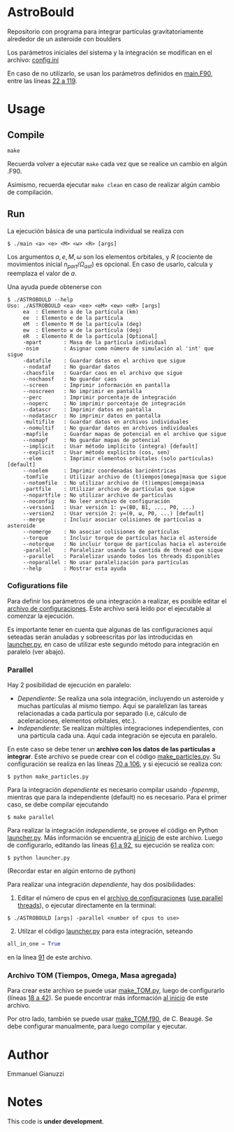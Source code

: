 # AstroBould
Repositorio con programa para integrar partículas gravitatoriamente alrededor de un asteroide con boulders

Los parámetros iniciales del sistema y la integración se modifican en el archivo: [config.ini](./config.ini)

En caso de no utilizarlo, se usan los parámetros definidos en [main.F90](./src/main.F90), entre las líneas [22 a 119](./src/main.F90#L22#L119).

# Usage

## Compile
``` console
make
```

Recuerda volver a ejecutar `make` cada vez que se realice un cambio en algún .F90.

Asimismo, recuerda ejecutar `make clean` en caso de realizar algún cambio de compilación.

## Run

La ejecución básica de una particula individual se realiza con

``` console
$ ./main <a> <e> <M> <w> <R> [args]
```

Los argumentos $a, e, M, \omega$ son los elementos orbitales, y $R$ (cociente de movimientos inicial $n_{part}/\Omega_{ast}$) es opcional.
En caso de usarlo, calcula y reemplaza el valor de $a$.

Una ayuda puede obtenerse con 

``` console
$ ./ASTROBOULD --help
Uso: ./ASTROBOULD <ea> <ee> <eM> <ew> <eR> [args]
     ea  : Elemento a de la partícula (km)
     ee  : Elemento e de la partícula
     eM  : Elemento M de la partícula (deg)
     ew  : Elemento w de la partícula (deg)
     eR  : Elemento R de la partícula [Optional]
     -mpart       : Masa de la partícula individual
     -nsim        : Asignar como número de simulación al 'int' que sigue
     -datafile    : Guardar datos en el archivo que sigue
     --nodataf    : No guardar datos
     -chaosfile   : Guardar caos en el archivo que sigue
     --nochaosf   : No guardar caos
     --screen     : Imprimir información en pantalla
     --noscreen   : No imprimir en pantalla
     --perc       : Imprimir porcentaje de integración
     --noperc     : No imprimir porcentaje de integración
     --datascr    : Imprimir datos en pantalla
     --nodatascr  : No imprimir datos en pantalla
     -multifile   : Guardar datos en archivos individuales
     --nomultif   : No guardar datos en archivos individuales
     -mapfile     : Guardar mapas de potencial en el archivo que sigue
     --nomapf     : No guardar mapas de potencial
     --implicit   : Usar método implícito (integra) [default]
     --explicit   : Usar método explícito (cos, sen)
     --elem       : Imprimir elementos orbitales (solo partículas) [default]
     --noelem     : Imprimir coordenadas baricéntricas
     -tomfile     : Utilizar archivo de (t)iempos|omega|masa que sigue
     --notomfile  : No utilizar archivo de (t)iempos|omega|masa
     -partfile    : Utilizar archivo de partículas que sigue
     --nopartfile : No utilizar archivo de partículas
     --noconfig   : No leer archivo de configuración
     --version1   : Usar versión 1: y=(B0, B1, ..., P0, ...)
     --version2   : Usar versión 2: y=(θ, ω, P0, ...) [default]
     --merge      : Incluir asociar colisiones de partículas a asteroide
     --nomerge    : No asociar colisiones de partículas
     --torque     : Incluir torque de partículas hacia el asteroide
     --notorque   : No incluir torque de partículas hacia el asteroide
     -parallel    : Paralelizar usando la cantida de thread que sique
     --parallel   : Paralelizar usando todos los threads disponibles
     --noparallel : No usar paralelización para partículas
     --help       : Mostrar esta ayuda

```

### Cofigurations file

Para definir los parámetros de una integración a realizar, es posible editar el [archivo de configuraciones](./config.ini). Este archivo será leído por el ejecutable al comenzar la ejecución.

Es importante tener en cuenta que algunas de las configuraciones aquí seteadas serán anuladas y sobreescritas por las introducidas en [launcher.py](./launcher.py), en caso de utilizar este segundo método para integración en paralelo (ver abajo).


### Parallel 

Hay 2 posibilidad de ejecución en paralelo:
     
- _Dependiente_: Se realiza una sola integración, incluyendo un asteroide y muchas partículas al mismo tiempo. Aquí se paralelizan las tareas relacionadas a cada partícula por separado (i.e, cálculo de aceleraciones, elementos orbitales, etc.).
- _Independiente_: Se realizan múltiples integraciones independientes, con una partícula cada una. Aquí cada integración se ejecuta en paralelo.

En este caso se debe tener un **archivo con los datos de las partículas a integrar**.
Este archivo se puede crear con el código [make_particles.py](./tools/make_particles.py). Su configuración se realiza en las líneas [70 a 106](./tools/make_particles.py#L70#L106), y si ejecució se realiza con:

``` console
$ python make_particles.py
```

Para la integración _dependiente_ es necesario compilar usando _-fopenmp_, mientras que para la independiente (default) no es necesario. Para el primer caso, se debe compilar ejecutando

``` console
$ make parallel
```

Para realizar la integración _independiente_, se provee el código en Python [launcher.py](./launcher.py). Más información se encuentra [al inicio](./launcher.py#L3#L47) de este archivo. Luego de configurarlo, editando las líneas [61 a 92](./launcher.py#L61#L92), su ejecución se realiza con:

``` console
$ python launcher.py
```

(Recordar estar en algún entorno de python)

Para realizar una integración _dependiente_, hay dos posibilidades: 
1) Editar el número de cpus en el [archivo de configuraciones](./config.ini) ([use parallel threads](./config.ini#L17)), o ejecutar directamente en la terminal:

``` console
$ ./ASTROBOULD [args] -parallel <number of cpus to use>
```

2) Utilzar el código [launcher.py](./launcher.py) para esta integración, seteando

``` python
all_in_one = True
```
en la línea [91](./launcher.py#L91) de este archivo.


### Archivo TOM (Tiempos, Omega, Masa agregada)

Para crear este archivo se puede usar [make_TOM.py](./tools/make_TOM.py), luego de configurarlo (líneas [18 a 42](./tools/make_TOM.py#L18#L42)). Se puede encontrar más información [al inicio](./tools/make_TOM.py#L6#L16) de este archivo. 

Por otro lado, también  se puede usar [make_TOM.f90](./tools/make_TOM.f90), de C. Beaugé. Se debe configurar manualmente, para luego compilar y ejecutar.

# Author
Emmanuel Gianuzzi

# Notes
This code is **under development**.


